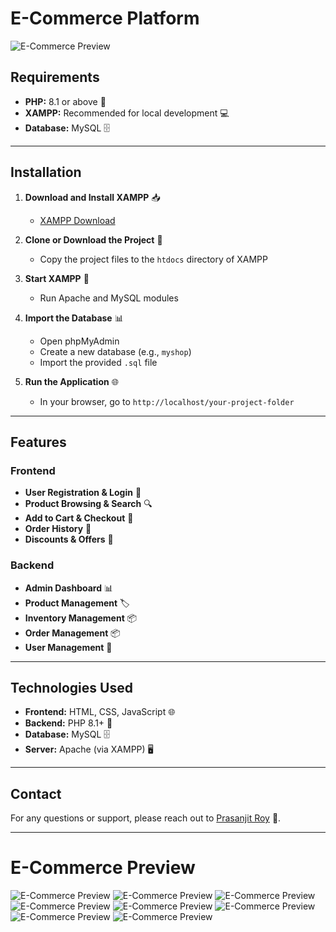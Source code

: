 # E-Commerce Platform

![E-Commerce Preview](https://github.com/iPrasanjitRoy/E-Commerce-/blob/main/assets/1.png)

## Requirements
- **PHP:** 8.1 or above 🐘
- **XAMPP:** Recommended for local development 💻
- **Database:** MySQL 🗄️

---

## Installation
1. **Download and Install XAMPP** 📥
   - [XAMPP Download](https://www.apachefriends.org/index.html)

2. **Clone or Download the Project** 📂
   - Copy the project files to the `htdocs` directory of XAMPP

3. **Start XAMPP** 🚀
   - Run Apache and MySQL modules

4. **Import the Database** 📊
   - Open phpMyAdmin
   - Create a new database (e.g., `myshop`)
   - Import the provided `.sql` file

5. **Run the Application** 🌐
   - In your browser, go to `http://localhost/your-project-folder`

---

## Features
### Frontend
- **User  Registration & Login** 🔑
- **Product Browsing & Search** 🔍
- **Add to Cart & Checkout** 🛒
- **Order History** 📜
- **Discounts & Offers** 💸

### Backend
- **Admin Dashboard** 📊
- **Product Management** 🏷️
- **Inventory Management** 📦
- **Order Management** 📦
- **User  Management** 👤

---

## Technologies Used
- **Frontend:** HTML, CSS, JavaScript 🌐
- **Backend:** PHP 8.1+ 🐘
- **Database:** MySQL 🗄️
- **Server:** Apache (via XAMPP) 🖥️

---

## Contact
For any questions or support, please reach out to [Prasanjit Roy](mailto:hiprasanjitroy@gmail.com) 📧.

---
# E-Commerce Preview
![E-Commerce Preview](https://github.com/iPrasanjitRoy/E-Commerce-/blob/main/assets/2.png)
![E-Commerce Preview](https://github.com/iPrasanjitRoy/E-Commerce-/blob/main/assets/3.png)
![E-Commerce Preview](https://github.com/iPrasanjitRoy/E-Commerce-/blob/main/assets/4.png)
![E-Commerce Preview](https://github.com/iPrasanjitRoy/E-Commerce-/blob/main/assets/5.png)
![E-Commerce Preview](https://github.com/iPrasanjitRoy/E-Commerce-/blob/main/assets/6.png)
![E-Commerce Preview](https://github.com/iPrasanjitRoy/E-Commerce-/blob/main/assets/7.png)
![E-Commerce Preview](https://github.com/iPrasanjitRoy/E-Commerce-/blob/main/assets/8.png)
![E-Commerce Preview](https://github.com/iPrasanjitRoy/E-Commerce-/blob/main/assets/9.png)

